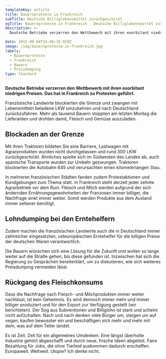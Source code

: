 ```yaml
---
templateKey: article
title: Bauernproteste in Frankreich
subTitle: Deutsche Billiglebensmittel zurückgeschickt
ogTitle: Bauernproteste in Frankreich - Deutsche Billiglebensmittel zurückgeschickt
description: >-
  Deutsche Betriebe verzerren den Wettbewerb mit ihren exorbitant niedrigen Preisen. Das hat in Frankreich zu Protesten geführt.

date: 2015-08-04T14:48:19.929Z
image: /img/bauernproteste-in-frankreich.jpg
labels:
  - Bauernproteste
  - Frankreich
  - Bauern
  - Preisdumping
type: Standard
---
```


**Deutsche Betriebe verzerren den Wettbewerb mit ihren exorbitant niedrigen Preisen. Das hat in Frankreich zu Protesten geführt.**

Französische Landwirte blockierten die Grenze und zwangen mit Lebensmitteln beladene LKW umzukehren und nach Deutschland zurückzufahren. Mehr als tausend Bauern stoppten am letzten Montag die Lieferanten und drohten damit, Fleisch und Gemüse auszuladen.

## Blockaden an der Grenze

Mit ihren Traktoren bildeten Sie eine Barriere, Lastwagen mit Agrarprodukten wurden nicht durchgelassen und rund 300 LKW zurückgeschickt. Ähnliches spielte sich im Südwesten des Landes ab, auch spanische Transporte wurden zur Umkehr gezwungen. Traktoren blockierten die Autobahn 645 und verursachten einen kilometerlangen Stau.

In mehreren französischen Städten fanden zudem Protestaktionen und Kundgebungen zum Thema statt. In Frankreich steht derzeit jeder zehnte Agrarbetrieb vor dem Ruin. Fleisch und Milch werden aufgrund der sich ändernden Ernährungsgewohnheiten der Franzosen immer billiger, die Nachfrage sinkt immer weiter. Somit werden Produkte aus dem Ausland immer seltener benötigt.

## Lohndumping bei den Erntehelfern

Zudem machen die französischen Landwirte auch die in Deutschland immer zahlreicher eingesetzten, osteuropäischen Erntehelfer für die billigen Preise der deutschen Waren verantwortlich.

Die Bauern wünschen sich eine Lösung für die Zukunft und wollen so lange weiter auf die Straße gehen, bis diese gefunden ist. Inzwischen hat sich die Regierung zu Gesprächen bereiterklärt, um zu diskutieren, wie sich weiteres Preisdumping vermeiden lässt.

## Rückgang des Fleischkonsums

Dass die Nachfrage nach Fleisch- und Milchprodukten immer weiter nachlässt, ist kein Geheimnis. Es wird dennoch immer mehr und immer billiger produziert und für den Export zur Verfügung gestellt (wir berichteten). Der Sog aus Subventionen und Billiglohn ist stark und scheint nicht aufzuhalten. Nach und nach denken viele Bürger um, steigen um auf vegan, kaufen bewusster ein und beschäftigen sich mehr und mehr mit dem, was auf dem Teller landet.

Es ist Zeit. Zeit für ein allgemeines Umdenken. Eine längst überholte Industrie gehört abgeschafft und durch neue, frische Ideen abgelöst. Faire Bezahlung für Jobs, die ohne Tierleid auskommen dadurch erschaffen. Europaweit. Weltweit. Utopie? Ich denke nicht.
